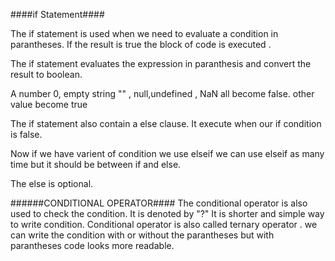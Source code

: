####if Statement####

The if statement is used when we need to evaluate a condition in parantheses. If the result is true the block of  code is executed .

The if statement evaluates the expression in paranthesis  and convert the result to boolean.

A number 0, empty string "" , null,undefined , NaN all become false.
other value become true

The if statement also contain a else clause. It execute when our if condition is false.

Now if we have varient of condition we use elseif we can use elseif as many time but it should be between if and else.

The else is optional.

######CONDITIONAL OPERATOR####
 The conditional operator is also used to check the condition. It is denoted by "?" 
 It is shorter and simple way to write condition.
 Conditional operator is also called ternary operator .
 we can write the condition with or without the parantheses but with parantheses code looks more readable.
 



